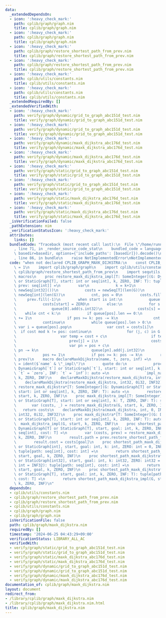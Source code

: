 ```yaml
---
data:
  _extendedDependsOn:
  - icon: ':heavy_check_mark:'
    path: cplib/graph/graph.nim
    title: cplib/graph/graph.nim
  - icon: ':heavy_check_mark:'
    path: cplib/graph/graph.nim
    title: cplib/graph/graph.nim
  - icon: ':heavy_check_mark:'
    path: cplib/graph/restore_shortest_path_from_prev.nim
    title: cplib/graph/restore_shortest_path_from_prev.nim
  - icon: ':heavy_check_mark:'
    path: cplib/graph/restore_shortest_path_from_prev.nim
    title: cplib/graph/restore_shortest_path_from_prev.nim
  - icon: ':heavy_check_mark:'
    path: cplib/utils/constants.nim
    title: cplib/utils/constants.nim
  - icon: ':heavy_check_mark:'
    path: cplib/utils/constants.nim
    title: cplib/utils/constants.nim
  _extendedRequiredBy: []
  _extendedVerifiedWith:
  - icon: ':heavy_check_mark:'
    path: verify/graph/dynamic/grid_to_graph_abc151d_test.nim
    title: verify/graph/dynamic/grid_to_graph_abc151d_test.nim
  - icon: ':heavy_check_mark:'
    path: verify/graph/dynamic/grid_to_graph_abc151d_test.nim
    title: verify/graph/dynamic/grid_to_graph_abc151d_test.nim
  - icon: ':heavy_check_mark:'
    path: verify/graph/dynamic/maxk_dijkstra_abc176d_test.nim
    title: verify/graph/dynamic/maxk_dijkstra_abc176d_test.nim
  - icon: ':heavy_check_mark:'
    path: verify/graph/dynamic/maxk_dijkstra_abc176d_test.nim
    title: verify/graph/dynamic/maxk_dijkstra_abc176d_test.nim
  - icon: ':heavy_check_mark:'
    path: verify/graph/static/grid_to_graph_abc151d_test.nim
    title: verify/graph/static/grid_to_graph_abc151d_test.nim
  - icon: ':heavy_check_mark:'
    path: verify/graph/static/grid_to_graph_abc151d_test.nim
    title: verify/graph/static/grid_to_graph_abc151d_test.nim
  - icon: ':heavy_check_mark:'
    path: verify/graph/static/maxk_dijkstra_abc176d_test.nim
    title: verify/graph/static/maxk_dijkstra_abc176d_test.nim
  - icon: ':heavy_check_mark:'
    path: verify/graph/static/maxk_dijkstra_abc176d_test.nim
    title: verify/graph/static/maxk_dijkstra_abc176d_test.nim
  _isVerificationFailed: false
  _pathExtension: nim
  _verificationStatusIcon: ':heavy_check_mark:'
  attributes:
    links: []
  bundledCode: "Traceback (most recent call last):\n  File \"/home/runner/.local/lib/python3.10/site-packages/onlinejudge_verify/documentation/build.py\"\
    , line 71, in _render_source_code_stat\n    bundled_code = language.bundle(stat.path,\
    \ basedir=basedir, options={'include_paths': [basedir]}).decode()\n  File \"/home/runner/.local/lib/python3.10/site-packages/onlinejudge_verify/languages/nim.py\"\
    , line 86, in bundle\n    raise NotImplementedError\nNotImplementedError\n"
  code: "when not declared CPLIB_GRAPH_MAXK_DIJKSTRA:\n    const CPLIB_GRAPH_MAXK_DIJKSTRA*\
    \ = 1\n    import cplib/graph/graph\n    import cplib/utils/constants\n    import\
    \ cplib/graph/restore_shortest_path_from_prev\n    import sequtils, algorithm,\
    \ macros\n    proc restore_maxk_dijkstra_impl[T: SomeInteger](G: DynamicGraph[T]\
    \ or StaticGraph[T], start: int or seq[int], k, ZERO, INF: T): tuple[costs: seq[T],\
    \ prev: seq[int]] =\n        var\n            k = k+1\n            queue = newSeqWith(k,\
    \ newSeq[int32]())\n            costs = newSeq[T](len(G))\n            prev =\
    \ newSeq[int](len(G))\n            cnt, pos = 0\n        costs.fill(INF)\n   \
    \     prev.fill(-1)\n        when start is int:\n            queue[0].add(start.int32)\n\
    \            costs[start] = ZERO\n        else:\n            for s in start:\n\
    \                queue[0].add(s.int32)\n                costs[s] = ZERO\n    \
    \    while cnt < k:\n            if queue[pos].len == 0:\n                pos\
    \ += 1\n                if pos >= k: pos -= k\n                cnt += 1\n    \
    \            continue\n            while queue[pos].len > 0:\n               \
    \ var i = queue[pos].pop\n                var cost = costs[i]\n              \
    \  if cost mod k != pos: continue\n                for (j, c) in G.to_and_cost(i):\n\
    \                    var temp = cost + c\n                    if temp < costs[j]:\n\
    \                        prev[j] = i\n                        costs[j] = temp\n\
    \                        var pn = pos + c\n                        if pn >= k:\
    \ pn -= k\n                        queue[pn].add(j.int32)\n            cnt = 0\n\
    \            pos += 1\n            if pos >= k: pos -= k\n        return (costs,\
    \ prev)\n    macro declareMaxkDijkstra(name, t, zero, inf) =\n        let impl_name\
    \ = ident($`name` & \"_impl\")\n        quote do:\n            proc `name`*(G:\
    \ DynamicGraph[`t`] or StaticGraph[`t`], start: int or seq[int], k: `t`, ZERO:\
    \ `t` = `zero`, INF: `t` = `inf`): auto =\n                `impl_name`(G, start,\
    \ k, ZERO, INF)\n    declareMaxkDijkstra(restore_maxk_dijkstra, int, 0, INF64)\n\
    \    declareMaxkDijkstra(restore_maxk_dijkstra, int32, 0i32, INF32)\n    proc\
    \ restore_maxk_dijkstra*[T: SomeInteger](G: DynamicGraph[T] or StaticGraph[T],\
    \ start: int or seq[int], k, ZERO, INF: T): auto =\n        restore_maxk_dijkstra_impl(G,\
    \ start, k, ZERO, INF)\n    proc maxk_dijkstra_impl[T: SomeInteger](G: DynamicGraph[T]\
    \ or StaticGraph[T], start: int or seq[int], k: T, ZERO, INF: T): seq[T] =\n \
    \       var (costs, _) = restore_maxk_dijkstra(G, start, k, ZERO, INF)\n     \
    \   return costs\n    declareMaxkDijkstra(maxk_dijkstra, int, 0, INF64)\n    declareMaxkDijkstra(maxk_dijkstra,\
    \ int32, 0i32, INF32)\n    proc maxk_dijkstra*[T: SomeInteger](G: DynamicGraph[T]\
    \ or StaticGraph[T], start: int or seq[int], k, ZERO, INF: T): auto =\n      \
    \  maxk_dijkstra_impl(G, start, k, ZERO, INF)\n    proc shortest_path_maxk_dijkstra_impl[T](G:\
    \ DynamicGraph[T] or StaticGraph[T], start, goal: int, k, ZERO, INF: T): tuple[path:\
    \ seq[int], cost: T] =\n        var (costs, prev) = restore_maxk_dijkstra(G, start,\
    \ k, ZERO, INF)\n        result.path = prev.restore_shortest_path_from_prev(goal)\n\
    \        result.cost = costs[goal]\n    proc shortest_path_maxk_dijkstra*(G: DynamicGraph[int]\
    \ or StaticGraph[int], start, goal: int, k: int, ZERO: int = 0, INF: int = INF64):\
    \ tuple[path: seq[int], cost: int] =\n        return shortest_path_maxk_dijkstra_impl(G,\
    \ start, goal, k, ZERO, INF)\n    proc shortest_path_maxk_dijkstra*(G: DynamicGraph[int32]\
    \ or StaticGraph[int32], start, goal: int, k: int32, ZERO: int32 = 0.int32, INF:\
    \ int = INF32): tuple[path: seq[int], cost: int] =\n        return shortest_path_maxk_dijkstra_impl(G,\
    \ start, goal, k, ZERO, INF)\n    proc shortest_path_maxk_dijkstra*[T](G: DynamicGraph[T]\
    \ or StaticGraph[T], start, goal: int, k, ZERO, INF: T): tuple[path: seq[int],\
    \ cost: T] =\n        return shortest_path_maxk_dijkstra_impl(G, start, goal,\
    \ k, ZERO, INF)\n"
  dependsOn:
  - cplib/utils/constants.nim
  - cplib/graph/restore_shortest_path_from_prev.nim
  - cplib/graph/restore_shortest_path_from_prev.nim
  - cplib/utils/constants.nim
  - cplib/graph/graph.nim
  - cplib/graph/graph.nim
  isVerificationFile: false
  path: cplib/graph/maxk_dijkstra.nim
  requiredBy: []
  timestamp: '2024-06-25 04:43:29+09:00'
  verificationStatus: LIBRARY_ALL_AC
  verifiedWith:
  - verify/graph/static/grid_to_graph_abc151d_test.nim
  - verify/graph/static/grid_to_graph_abc151d_test.nim
  - verify/graph/static/maxk_dijkstra_abc176d_test.nim
  - verify/graph/static/maxk_dijkstra_abc176d_test.nim
  - verify/graph/dynamic/grid_to_graph_abc151d_test.nim
  - verify/graph/dynamic/grid_to_graph_abc151d_test.nim
  - verify/graph/dynamic/maxk_dijkstra_abc176d_test.nim
  - verify/graph/dynamic/maxk_dijkstra_abc176d_test.nim
documentation_of: cplib/graph/maxk_dijkstra.nim
layout: document
redirect_from:
- /library/cplib/graph/maxk_dijkstra.nim
- /library/cplib/graph/maxk_dijkstra.nim.html
title: cplib/graph/maxk_dijkstra.nim
---
```

